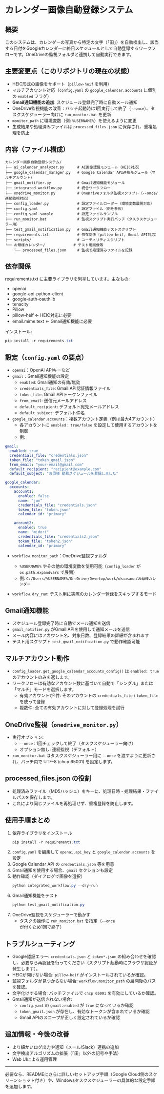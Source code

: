 # カレンダー画像自動登録システム

## 概要

このシステムは、カレンダーの写真から特定の文字（「田」）を自動検出し、該当する日付をGoogleカレンダーに終日スケジュールとして自動登録するワークフローです。OneDriveの監視フォルダと連携して自動実行できます。

## 主要変更点（このリポジトリの現在の状態）
- HEIC形式の画像をサポート（`pillow-heif` を利用）
- マルチアカウント対応（`config.yaml` の `google_calendar.accounts` に個別の `enabled` フラグ）
- **Gmail通知機能の追加**: スケジュール登録完了時に自動メール通知
- OneDrive監視機能の改善：バッチ起動時は1回実行して終了（`--once`）、タスクスケジューラー向けに `run_monitor.bat` を更新
- `monitor_path` に環境変数（例: `%USERNAME%`）を使えるように変更
- 生成結果や処理済みファイルは `processed_files.json` に保存され、重複処理を防止

## 内容（ファイル構成）
```
カレンダー画像自動登録システム/
├── ai_calendar_analyzer.py      # AI画像認識モジュール（HEIC対応）
├── google_calendar_manager.py   # Google Calendar API連携モジュール（マルチアカウント）
├── gmail_notifier.py            # Gmail通知機能モジュール
├── integrated_workflow.py       # 統合ワークフロー
├── onedrive_monitor.py          # OneDriveフォルダ監視スクリプト（--once/連続監視対応）
├── config_loader.py             # 設定ファイルローダー（環境変数展開対応）
├── config.yaml                  # 設定ファイル（例を参照）
├── config.yaml.sample           # 設定ファイルサンプル
├── run_monitor.bat              # 監視スクリプト実行バッチ（タスクスケジューラー用）
├── test_gmail_notification.py   # Gmail通知機能テストスクリプト
├── requirements.txt             # 依存関係（pillow-heif, Gmail API対応）
├── scripts/                     # ユーティリティスクリプト
└── お母様カレンダー/             # テスト用画像等
    └── processed_files.json     # 監視で処理済みファイルを記録
```

## 依存関係
requirements.txt に主要ライブラリを列挙しています。主なもの:
- openai
- google-api-python-client
- google-auth-oauthlib
- tenacity
- Pillow
- pillow-heif  ← HEIC対応に必要
- email.mime.text  ← Gmail通知機能に必要

インストール:

```powershell
pip install -r requirements.txt
```

## 設定（`config.yaml` の要点）
- `openai`：OpenAI APIキーなど
- `gmail`：Gmail通知機能の設定
  - `enabled`: Gmail通知の有効/無効
  - `credentials_file`: Gmail API認証情報ファイル
  - `token_file`: Gmail APIトークンファイル
  - `from_email`: 送信元メールアドレス
  - `default_recipient`: デフォルト宛先メールアドレス
  - `default_subject`: デフォルト件名
- `google_calendar.accounts`：複数アカウント定義（例は最大4アカウント）
  - 各アカウントに `enabled: true/false` を設定して使用するアカウントを制御
  - 例:

```yaml
gmail:
  enabled: true
  credentials_file: "credentials.json"
  token_file: "token_gmail.json"
  from_email: "your-email@gmail.com"
  default_recipient: "recipient@example.com"
  default_subject: "お母様 勤務スケジュールを登録しました"

google_calendar:
  accounts:
    account1:
      enabled: false
      name: "jun"
      credentials_file: "credentials.json"
      token_file: "token.json"
      calendar_id: "primary"

    account2:
      enabled: true
      name: "midori"
      credentials_file: "credentials2.json"
      token_file: "token2.json"
      calendar_id: "primary"
```

- `workflow.monitor_path`：OneDrive監視フォルダ
  - `%USERNAME%` やその他の環境変数を使用可能（`config_loader` が `os.path.expandvars` で展開）
  - 例: `C:/Users/%USERNAME%/OneDrive/Develop/work/okaasama/お母様カレンダー`

- `workflow.dry_run`: テスト用に実際のカレンダー登録をスキップするモード

## Gmail通知機能
- スケジュール登録完了時に自動でメール通知を送信
- `gmail_notifier.py` がGmail APIを使用して通知メールを送信
- メール内容にはアカウント名、対象日数、登録結果の詳細が含まれます
- テスト用スクリプト `test_gmail_notification.py` で動作確認可能

## マルチアカウント動作
- `config_loader.get_google_calendar_accounts_config()` は `enabled: true` のアカウントのみを返します。
- ワークフローは有効なアカウント数に基づいて自動で「シングル」または「マルチ」モードを選択します。
  - 有効アカウントが1件: そのアカウントの `credentials_file` / `token_file` を使って登録
  - 複数件: 全ての有効アカウントに対して登録処理を試行

## OneDrive監視（`onedrive_monitor.py`）
- 実行オプション:
  - `--once` : 1回チェックして終了（タスクスケジューラー向け）
  - オプション無し: 連続監視（デフォルト）
- `run_monitor.bat` はタスクスケジューラー用に `--once` を渡すように更新され、バッチ内で UTF-8 (chcp 65001) を設定します。

## processed_files.json の役割
- 処理済みファイル（MD5ハッシュ）をキーに、処理日時・処理結果・ファイルパスを保存します。
- これにより同じファイルを再処理せず、重複登録を防止します。

## 使用手順まとめ
1. 依存ライブラリをインストール
   ```powershell
   pip install -r requirements.txt
   ```
2. `config.yaml` を編集して `openai.api_key` と `google_calendar.accounts` を設定
3. Google Calendar API の `credentials.json` 等を用意
4. Gmail通知を使用する場合、`gmail` セクションも設定
5. 動作確認（ダイアログで画像を選択）
   ```powershell
   python integrated_workflow.py --dry-run
   ```
6. Gmail通知機能をテスト
   ```powershell
   python test_gmail_notification.py
   ```
7. OneDrive監視をスケジューラーで動かす
   - タスクの操作に `run_monitor.bat` を指定（`--once` が付くため1回で終了）

## トラブルシューティング
- Google認証エラー: `credentials.json` と `token*.json` の組み合わせを確認し、必要なら再認証を行ってください（スクリプト起動時にブラウザ認証が発生します）。
- HEICが開けない場合: `pillow-heif` がインストールされているか確認。
- 監視フォルダが見つからない場合: `workflow.monitor_path` の展開後のパスを確認。
- 文字化けする場合: バッチファイルで `chcp 65001` を有効にしているか確認。
- Gmail通知が送信されない場合: 
  - `config.yaml` の `gmail.enabled` が `true` になっているか確認
  - `token_gmail.json` が存在し、有効なトークンが含まれているか確認
  - Gmail APIのスコープが正しく設定されているか確認

## 追加情報・今後の改善
- より細かいログ出力や通知（メール/Slack）連携の追加
- 文字検出アルゴリズムの拡張（「田」以外の記号や手法）
- Web UIによる運用管理

---

必要なら、READMEにさらに詳しいセットアップ手順（Google Cloud側のスクリーンショット付き）や、Windowsタスクスケジューラーの具体的な設定手順を追加します。

